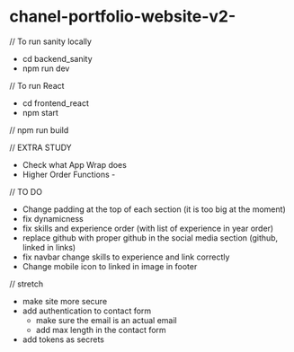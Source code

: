 # chanel-portfolio-website-v2-

// To run sanity locally 
- cd backend_sanity
- npm run dev 


// To run React
- cd frontend_react
- npm start


// npm run build 

// EXTRA STUDY 
- Check what App Wrap does
- Higher Order Functions - 

// TO DO 
- Change padding at the top of each section (it is too big at the moment)
- fix dynamicness 
- fix skills and experience order (with list of experience in year order)
- replace github with proper github in the social media section (github, linked in links)
- fix navbar change skills to experience and link correctly 
- Change mobile icon to linked in image in footer 


// stretch
- make site more secure 
- add authentication to contact form
  - make sure the email is an actual email 
  - add max length in the contact form 
- add tokens as secrets
